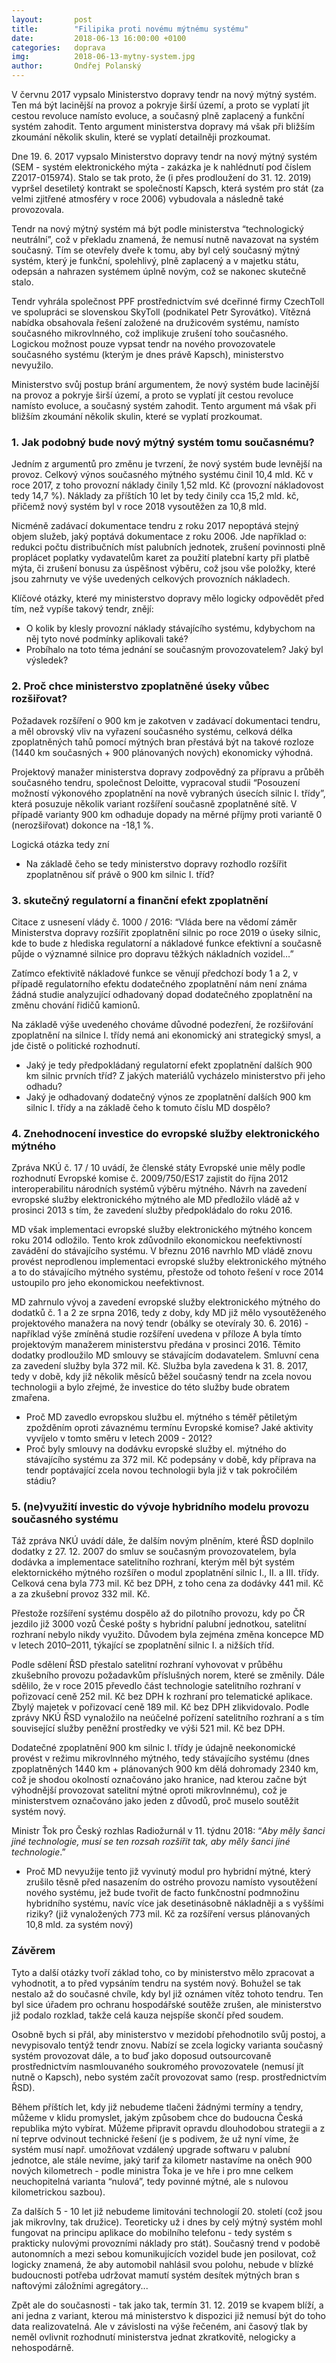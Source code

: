 ```yaml
---
layout:       post
title:        "Filipika proti novému mýtnému systému"
date:         2018-06-13 16:00:00 +0100
categories:   doprava
img:          2018-06-13-mytny-system.jpg
author:       Ondřej Polanský
---
```

V červnu 2017 vypsalo Ministerstvo dopravy tendr na nový mýtný systém. Ten má být lacinější na provoz a pokryje širší území, a proto se vyplatí jít cestou revoluce namísto evoluce, a současný plně zaplacený a funkční systém zahodit. Tento argument ministerstva dopravy má však při bližším zkoumání několik skulin, které se vyplatí detailněji prozkoumat.
<!--more-->

Dne 19. 6. 2017 vypsalo Ministerstvo dopravy tendr na nový mýtný systém (SEM - systém elektronického mýta - zakázka je k nahlédnutí pod číslem Z2017-015974). Stalo se tak proto, že (i přes prodloužení do 31. 12. 2019) vypršel desetiletý kontrakt se společností Kapsch, která systém pro stát (za velmi zjitřené atmosféry v roce 2006) vybudovala a následně také provozovala.  

Tendr na nový mýtný systém má být podle ministerstva “technologický neutrální”, což v překladu znamená, že nemusí nutně navazovat na systém současný. Tím se otevřely dveře k tomu, aby byl celý současný mýtný systém, který je funkční, spolehlivý, plně zaplacený a v majetku státu, odepsán a nahrazen systémem úplně novým, což se nakonec skutečně stalo.

Tendr vyhrála společnost PPF prostřednictvím své dceřinné firmy CzechToll ve spolupráci se slovenskou SkyToll (podnikatel Petr Syrovátko). Vítězná nabídka obsahovala řešení založené na družicovém systému, namísto současného mikrovlnného, což implikuje zrušení toho současného. Logickou možnost pouze vypsat tendr na nového provozovatele současného systému (kterým je dnes právě Kapsch), ministerstvo nevyužilo.

Ministerstvo svůj postup brání argumentem, že nový systém bude lacinější na provoz a pokryje širší území, a proto se vyplatí jít cestou revoluce namísto evoluce, a současný systém zahodit. Tento argument má však při bližším zkoumání několik skulin, které se vyplatí prozkoumat.

### 1. Jak podobný bude nový mýtný systém tomu současnému?

Jedním z argumentů pro změnu je tvrzení, že nový systém bude levnější na provoz. Celkový výnos současného mýtného systému činil 10,4 mld. Kč v roce 2017, z toho provozní náklady činily 1,52 mld. Kč (provozní nákladovost tedy  14,7 %). Náklady za příštích 10 let by tedy činily cca 15,2 mld. kč, přičemž nový systém byl v roce 2018 vysoutěžen za 10,8 mld. 

Nicméně zadávací dokumentace tendru z roku 2017 nepoptává stejný objem služeb, jaký poptává dokumentace z roku 2006. Jde například o: redukci počtu distribučních míst palubních jednotek, zrušení povinnosti plně proplácet poplatky vydavatelům karet za použití
platební karty při platbě mýta, či zrušení bonusu za úspěšnost výběru, což jsou vše položky, které jsou zahrnuty ve výše uvedených celkových provozních nákladech. 

Klíčové otázky, které my ministerstvo dopravy mělo logicky odpovědět před tím, než vypíše takový tendr, znějí:

- O kolik by klesly provozní náklady stávajícího systému, kdybychom na něj tyto nové podmínky aplikovali také? 
- Probíhalo na toto téma jednání se současným provozovatelem? Jaký byl výsledek?
 
### 2. Proč chce ministerstvo zpoplatněné úseky vůbec rozšiřovat? 

Požadavek rozšíření o 900 km je zakotven v zadávací dokumentaci tendru, a měl obrovský vliv na vyřazení současného systému, celková délka zpoplatněných tahů pomocí mýtných bran přestává být na takové rozloze (1440 km současných + 900 plánovaných nových) ekonomicky výhodná. 

Projektový manažer ministerstva dopravy zodpovědný za přípravu a průběh současného tendru, společnost Deloitte, vypracoval studii “Posouzení možností výkonového zpoplatnění na nově vybraných úsecích silnic I. třídy”, která posuzuje několik variant rozšíření současně zpoplatněné sítě. V případě varianty 900 km odhaduje dopady na měrné příjmy proti variantě 0 (nerozšiřovat) dokonce na -18,1 %.

Logická otázka tedy zní

- Na základě čeho se tedy ministerstvo dopravy rozhodlo rozšířit zpoplatněnou síť právě o 900 km silnic I. tříd?

### 3. skutečný regulatorní a finanční efekt zpoplatnění 

Citace z usnesení vlády č. 1000 / 2016: “Vláda bere na vědomí záměr Ministerstva dopravy rozšířit zpoplatnění silnic po roce 2019 o úseky silnic, kde to bude z hlediska regulatorní a nákladové funkce efektivní a současně půjde o významné silnice pro dopravu těžkých nákladních vozidel…”

Zatímco efektivitě nákladové funkce se věnují předchozí body 1 a 2, v případě regulatorního efektu dodatečného zpoplatnění nám není známa žádná studie analyzující odhadovaný dopad dodatečného zpoplatnění na změnu chování řidičů kamionů. 

Na základě výše uvedeného chováme důvodné podezření, že rozšiřování zpoplatnění na silnice I. třídy nemá ani ekonomický ani strategický smysl, a jde čistě o politické rozhodnutí.

- Jaký je tedy předpokládaný regulatorní efekt zpoplatnění dalších 900 km silnic prvních tříd? Z jakých materiálů vycházelo ministerstvo při jeho odhadu?
- Jaký je odhadovaný dodatečný výnos ze zpoplatnění dalších 900 km silnic I. třídy a na základě čeho k tomuto číslu MD dospělo?

### 4. Znehodnocení investice do evropské služby elektronického mýtného

Zpráva NKÚ č. 17 / 10 uvádí, že členské státy Evropské unie měly podle rozhodnutí Evropské komise č. 2009/750/ES17 zajistit do října 2012 interoperabilitu národních systémů výběru mýtného. Návrh na zavedení evropské služby elektronického mýtného ale MD předložilo vládě až v prosinci 2013 s tím, že zavedení služby předpokládalo do roku 2016. 

MD však implementaci evropské služby elektronického mýtného koncem roku 2014
odložilo. Tento krok zdůvodnilo ekonomickou neefektivností zavádění do stávajícího
systému. V březnu 2016 navrhlo MD vládě znovu provést neprodlenou implementaci evropské služby elektronického mýtného a to do stávajícího mýtného systému, přestože od tohoto řešení v roce 2014 ustoupilo pro jeho ekonomickou neefektivnost. 

MD zahrnulo vývoj a zavedení evropské služby elektronického mýtného do dodatků č. 1 a 2 ze srpna 2016, tedy z doby, kdy MD již mělo vysoutěženého projektového manažera na nový tendr (obálky se otevíraly 30. 6. 2016) - například výše zmíněná studie rozšíření uvedena v příloze A byla tímto projektovým manažerem ministerstvu předána v prosinci 2016. Těmito dodatky prodloužilo  MD smlouvy se stávajícím dodavatelem. Smluvní cena za zavedení služby byla 372 mil. Kč. Služba byla zavedena k 31. 8. 2017, tedy v době, kdy již několik měsíců běžel současný tendr na zcela novou technologii a bylo zřejmé, že investice do této služby bude obratem zmařena.

- Proč MD zavedlo evropskou službu el. mýtného s téměř pětiletým zpožděním oproti závaznému termínu Evropské komise? Jaké aktivity vyvíjelo v tomto směru v letech 2009 - 2012?
- Proč byly smlouvy na dodávku evropské služby el. mýtného do stávajícího systému  za 372 mil. Kč podepsány v době, kdy příprava na tendr poptávající zcela novou technologii byla již v tak pokročilém stádiu?

### 5. (ne)využití investic do vývoje hybridního modelu provozu současného systému

Táž zpráva NKÚ uvádí dále, že dalším novým plněním, které ŘSD doplnilo dodatky z 27. 12. 2007 do smluv se současným provozovatelem, byla dodávka a implementace satelitního rozhraní, kterým měl být systém elektornického mýtného  rozšířen o modul zpoplatnění silnic I., II. a III. třídy. Celková cena byla 773 mil. Kč bez DPH, z toho cena za dodávky 441 mil. Kč a za zkušební provoz 332 mil. Kč. 

Přestože rozšíření systému dospělo až do pilotního provozu, kdy po ČR jezdilo již 3000 vozů České pošty s hybridní palubní jednotkou, satelitní rozhraní nebylo nikdy využito. Důvodem byla zejména změna koncepce MD v letech 2010–2011, týkající se zpoplatnění silnic I. a nižších tříd. 

Podle sdělení ŘSD přestalo satelitní rozhraní vyhovovat v průběhu zkušebního provozu požadavkům příslušných norem, které se změnily. Dále sdělilo, že v roce 2015 převedlo část technologie satelitního rozhraní v pořizovací ceně 252 mil. Kč bez DPH k rozhraní pro telematické aplikace. Zbylý majetek v pořizovací ceně 189 mil. Kč bez DPH zlikvidovalo. Podle zprávy NKÚ ŘSD vynaložilo na neúčelné pořízení satelitního rozhraní a s tím související služby peněžní prostředky ve výši 521 mil. Kč bez DPH. 

Dodatečné zpoplatnění 900 km silnic I. třídy je údajně neekonomické provést v režimu mikrovlnného mýtného, tedy stávajícího systému (dnes zpoplatněných 1440 km + plánovaných 900 km dělá dohromady 2340 km, což je shodou okolností označováno jako hranice, nad kterou začne být výhodnější provozovat satelitní mýtné oproti mikrovlnnému), což je ministerstvem označováno jako jeden z důvodů, proč muselo soutěžit systém nový. 

Ministr Ťok pro Český rozhlas Radiožurnál v 11. týdnu 2018: “*Aby měly šanci jiné technologie, musí se ten rozsah rozšířit tak, aby měly šanci jiné technologie*.”

- Proč MD nevyužije tento již vyvinutý modul pro hybridní mýtné, který zrušilo těsně před nasazením do ostrého provozu namísto vysoutěžení nového systému, jež bude tvořit de facto funkčnostní podmnožinu hybridního systému, navíc více jak desetinásobně nákladněji a s vyššími riziky? (již vynaložených 773 mil. Kč za rozšíření versus plánovaných 10,8 mld. za systém nový)

### Závěrem

Tyto a další otázky tvoří  základ toho, co by ministerstvo mělo zpracovat a vyhodnotit, a to před vypsáním tendru na systém nový. Bohužel se tak nestalo až do současné chvíle, kdy byl již oznámen vítěz tohoto tendru. Ten byl sice úřadem pro ochranu hospodářské soutěže zrušen, ale ministerstvo již podalo rozklad, takže celá kauza nejspíše skončí před soudem.

Osobně bych si přál, aby ministerstvo v mezidobí přehodnotilo svůj postoj, a nevypisovalo tentýž tendr znovu. Nabízí se zcela logicky varianta současný systém provozovat dále, a to buď jako doposud outsourcovaně prostřednictvím nasmlouvaného soukromého provozovatele (nemusí jít nutně o Kapsch), nebo systém začít provozovat samo (resp. prostřednictvím ŘSD). 

Během příštích let, kdy již nebudeme tlačeni žádnými termíny a tendry, můžeme v klidu promyslet, jakým způsobem chce do budoucna Česká republika mýto vybírat. Můžeme připravit opravdu dlouhodobou strategii a z ní teprve odvinout technické řešení (je s podivem, že už nyní víme, že systém musí např. umožňovat vzdálený upgrade softwaru v palubní jednotce, ale stále nevíme, jaký tarif za kilometr nastavíme na oněch 900 nových kilometrech - podle ministra Ťoka je ve hře i pro mne celkem neuchopitelná varianta “nulová”, tedy povinné mýtné, ale s nulovou kilometrickou sazbou). 

Za dalších 5 - 10 let již nebudeme limitováni technologií 20. století (což jsou jak mikrovlny, tak družice). Teoreticky už i dnes by celý mýtný systém mohl fungovat na principu aplikace do mobilního telefonu - tedy systém s prakticky nulovými provozními náklady pro stát). Současný trend v podobě autonomních a mezi sebou komunikujících vozidel bude jen posilovat, což logicky znamená, že aby automobil nahlásil svou polohu, nebude v blízké budoucnosti potřeba udržovat mamutí systém desítek mýtných bran s naftovými záložními agregátory...
 
Zpět ale do současnosti - tak jako tak, termín 31. 12. 2019 se kvapem blíží, a ani jedna z variant, kterou má ministerstvo k dispozici již nemusí být do toho data realizovatelná. Ale v závislosti na výše řečeném, ani časový tlak by neměl ovlivnit rozhodnutí ministerstva jednat zkratkovitě, nelogicky a nehospodárně.
